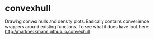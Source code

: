 # convexhull

Drawing convex hulls and density plots. Basically contains convenience wrappers around existing functions. To see what it does have look here: http://markheckmann.github.io/convexhull
